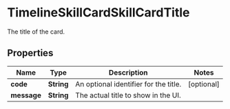 

# TimelineSkillCardSkillCardTitle

The title of the card.

## Properties

| Name | Type | Description | Notes |
|------------ | ------------- | ------------- | -------------|
|**code** | **String** | An optional identifier for the title. |  [optional] |
|**message** | **String** | The actual title to show in the UI. |  |



